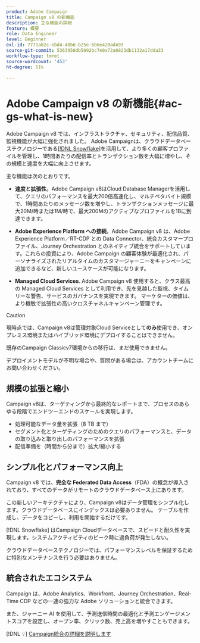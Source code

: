 ```yaml
---
product: Adobe Campaign
title: Campaign v8 の新機能
description: 主な機能の詳細
feature: 概要
role: Data Engineer
level: Beginner
exl-id: 7771a02c-ebd4-48b6-b25e-6b6e420ad493
source-git-commit: 5363950db5092bc7e0a72a0823db1132a17dda33
workflow-type: tm+mt
source-wordcount: '453'
ht-degree: 51%

---
```


# Adobe Campaign v8 の新機能{#ac-gs-what-is-new}

Adobe Campaign v8 では、インフラストラクチャ、セキュリティ、配信品質、監視機能が大幅に強化されました。 Adobe Campaignは、クラウドデータベーステクノロジーである[[!DNL Snowflake]](https://www.snowflake.com/)を活用して、より多くの顧客プロファイルを管理し、1時間あたりの配信率とトランザクション数を大幅に増やし、その規模と速度を大幅に向上させます。

主な機能は次のとおりです。

* **速度と拡張性**。Adobe Campaign v8はCloud Database Managerを活用して、クエリのパフォーマンスを最大200倍高速化し、マルチペタバイト規模で、1時間あたりのメッセージ数を増やし、トランザクションメッセージに最大20M/時または1M/時で、最大200Mのアクティブなプロファイルを1Bに到達できます。

* **Adobe Experience Platform への接続**。Adobe Campaign v8 は、Adobe Experience Platform／RT-CDP との Data Connector、統合カスタマープロファイル、Journey Orchestration とのネイティブ統合をサポートしています。これらの投資により、Adobe Campaign の顧客体験が最適化され、パーソナライズされたリアルタイムのカスタマージャーニーをキャンペーンに追加できるなど、新しいユースケースが可能になります。

* **Managed Cloud Services**. Adobe Campaign v8 使用すると、クラス最高の Managed Cloud Services として利用でき、先を見越した監視、タイムリーな警告、サービスのガバナンスを実現できます。 マーケターの価値は、より機敏で拡張性の高いクロスチャネルキャンペーン管理です。

>[!CAUTION]
>
>現時点では、Campaign v8は管理対象Cloud Serviceとして&#x200B;**のみ**&#x200B;使用でき、オンプレミス環境またはハイブリッド環境にデプロイすることはできません。
>
>既存のCampaign Classicv7環境からの移行は、まだ使用できません。
>
>デプロイメントモデルが不明な場合や、質問がある場合は、アカウントチームにお問い合わせください。


## 規模の拡張と縮小

Campaign v8は、ターゲティングから最終的なレポートまで、プロセスのあらゆる段階でエンドツーエンドのスケールを実現します。

* 処理可能なデータ量を拡張（8 TB まで）
* セグメント化とターゲティングのためのクエリのパフォーマンスと、データの取り込みと取り出しのパフォーマンスを拡張
* 配信準備を（時間から分まで）拡大/縮小する

## シンプル化とパフォーマンス向上

Campaign v8 では、**完全な Federated Data Access**（FDA）の概念が導入されており、すべてのデータがリモートのクラウドデータベース上にあります。

この新しいアーキテクチャにより、Campaign v8はデータ管理をシンプル化します。クラウドデータベースにインデックスは必要ありません。 テーブルを作成し、データをコピーし、利用を開始するだけです。

[!DNL Snowflake] はCampaign Cloudデータベースで、スピードと耐久性を実現します。システムアクティビティのピーク時に過負荷が発生しない。

クラウドデータベーステクノロジーでは、パフォーマンスレベルを保証するために特別なメンテナンスを行う必要はありません。

## 統合されたエコシステム

Campaign は、Adobe Analytics、Workfront、Journey Orchestration、Real-Time CDP などの一連の強力な Adobe ソリューションと統合できます。

また、ジャーニー AI を使用して、予測送信時間の最適化と予測エンゲージメントスコアを設定し、オープン率、クリック数、売上高を増やすこともできます。

[!DNL :bulb:] [Campaign統合の詳細を説明します](../connect/integration.md)

